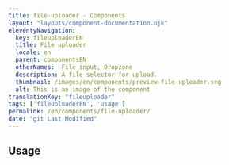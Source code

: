 ```yaml
---
title: file-uploader - Components
layout: "layouts/component-documentation.njk"
eleventyNavigation:
  key: fileuploaderEN
  title: File uploader
  locale: en
  parent: componentsEN
  otherNames:  File input, Dropzone
  description: A file selector for upload.
  thumbnail: /images/en/components/preview-file-uploader.svg
  alt: This is an image of the component
translationKey: "fileuploader"
tags: ['fileuploaderEN', 'usage']
permalink: /en/components/file-uploader/
date: "git Last Modified"
---
```


## Usage